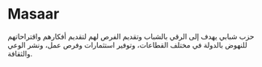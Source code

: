 # Masaar
حزب شبابي يهدف إلى الرقي بالشباب وتقديم الفرص لهم لتقديم أفكارهم واقتراحاتهم للنهوض بالدولة في مختلف القطاعات، وتوفير استثمارات وفرص عمل، ونشر الوعي والثقافة.
